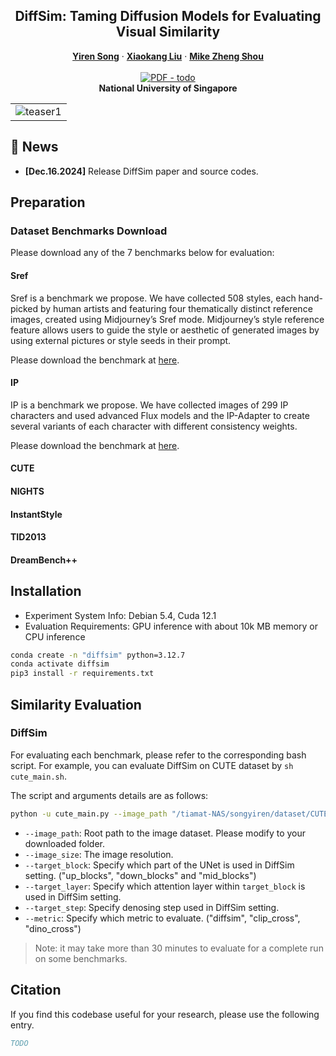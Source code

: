 
<p align="center">

  <h2 align="center">DiffSim: Taming Diffusion Models for Evaluating Visual Similarity</h2>
  <p align="center">
    <a href="https://scholar.google.com/citations?user=L2YS0jgAAAAJ&hl=en"><strong>Yiren Song</strong></a>
    ·
    <a href="https://scholar.google.com/citations?user=dAEHm8AAAAAJ&hl=en"><strong>Xiaokang Liu</strong></a>
    ·
    <a href="https://sites.google.com/view/showlab"><strong>Mike Zheng Shou</strong></a>
    <br>
    <br>
        <a href="https://arxiv.org/abs/2311.16498"><img src='https://img.shields.io/badge/arXiv-AntiReference' alt='PDF - todo'></a>
        <!-- <a href='https://showlab.github.io/magicanimate'><img src='https://img.shields.io/badge/Project_Page-AntiReference' alt='Project Page - todo'></a> -->
        <!-- <a href='https://huggingface.co/spaces/zcxu-eric/magicanimate'><img src='https://img.shields.io/badge/%F0%9F%A4%97%20Hugging%20Face-Spaces-blue'></a> -->
    <br>
    <b>National University of Singapore</b>
  </p>
  
  <table align="center">
    <tr>
    <td>
      <img src="assets/teaser/t4.gif" alt='teaser1'>
    </td>
    </tr>
  </table>

## 📢 News
* **[Dec.16.2024]** Release DiffSim paper and source codes.

## Preparation

### Dataset Benchmarks Download

Please download any of the 7 benchmarks below for evaluation:

#### Sref

Sref is a benchmark we propose. We have collected 508 styles, each hand-picked by human artists and featuring four thematically distinct reference images, created using Midjourney’s Sref mode. Midjourney’s style reference feature allows users to guide the style or aesthetic of generated images by using external pictures or style seeds in their prompt.

Please download the benchmark at [here]().

#### IP

IP is a benchmark we propose. We have collected images of 299 IP characters and used advanced Flux models and the IP-Adapter to create several variants of each character with different consistency weights.

Please download the benchmark at [here]().

#### CUTE

#### NIGHTS

#### InstantStyle

#### TID2013

#### DreamBench++

## Installation

- Experiment System Info: Debian 5.4, Cuda 12.1
- Evaluation Requirements: GPU inference with about 10k MB memory or CPU inference

```bash
conda create -n "diffsim" python=3.12.7
conda activate diffsim
pip3 install -r requirements.txt
```


## Similarity Evaluation

### DiffSim

For evaluating each benchmark, please refer to the corresponding bash script. For example, you can evaluate DiffSim on CUTE dataset by `sh cute_main.sh`.

The script and arguments details are as follows:

```bash
python -u cute_main.py --image_path "/tiamat-NAS/songyiren/dataset/CUTE/" --image_size 512 --target_block "up_blocks" --target_layer 0 --target_step 600 --similarity "cosine" --seed 2334 --metric "diffsim"
```

- `--image_path`: Root path to the image dataset. Please modify to your downloaded folder.
- `--image_size`: The image resolution.
- `--target_block`: Specify which part of the UNet is used in DiffSim setting. ("up_blocks", "down_blocks" and "mid_blocks")
- `--target_layer`: Specify which attention layer within `target_block` is used in DiffSim setting.
- `--target_step`: Specify denosing step used in DiffSim setting.
- `--metric`: Specify which metric to evaluate. ("diffsim", "clip_cross", "dino_cross")

> Note: it may take more than 30 minutes to evaluate for a complete run on some benchmarks.

## Citation
If you find this codebase useful for your research, please use the following entry.
```BibTeX
TODO
```
